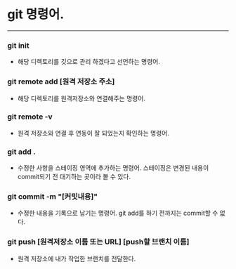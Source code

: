 
# git 명령어.

---

### git init

- 해당 디렉토리를 깃으로 관리 하겠다고 선언하는 명령어.

### git remote add [원격 저장소 주소]

- 해당 디렉토리를 원격저장소와 연결해주는 명령어.

### git remote -v

- 원격 저장소와 연결 후 연동이 잘 되었는지 확인하는 명령어.

### git add .

- 수정한 사항을 스테이징 영역에 추가하는 명령어. 스테이징은 변경된 내용이 commit되기 전 대기하는 곳이라 볼 수 있다. 

### git commit -m "[커밋내용]" 

- 수정한 내용을 기록으로 남기는 명령어. git add를 하기 전까지는 commit할 수 없다.

### git push [원격저장소 이름 또는 URL] [push할 브랜치 이름]

- 원격 저장소에 내가 작업한 브랜치를 전달한다. 
